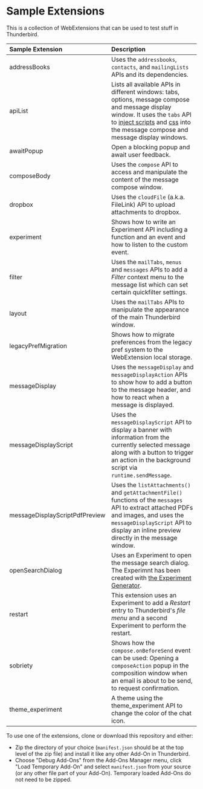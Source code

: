 # Sample Extensions

This is a collection of WebExtensions that can be used to test stuff in Thunderbird.

| Sample Extension               | Description |
|:-------------------------------|:------------|
| addressBooks                   | Uses the `addressbooks`, `contacts`, and `mailingLists` APIs and its dependencies. |
| apiList                        | Lists all available APIs in different windows: tabs, options, message compose and message display window. It uses the `tabs` API to [inject scripts](https://thunderbird-webextensions.readthedocs.io/en/latest/tabs.html#executescript-tabid-details) and [css](https://thunderbird-webextensions.readthedocs.io/en/latest/tabs.html#insertcss-tabid-details) into the message compose and message display windows. |
| awaitPopup                     | Open a blocking popup and await user feedback. |
| composeBody                    | Uses the `compose` API to access and manipulate the content of the message compose window. |
| dropbox                        | Uses the `cloudFile` (a.k.a. FileLink) API to upload attachments to dropbox. |
| experiment                     | Shows how to write an Experiment API including a function and an event and how to listen to the custom event. |
| filter                         | Uses the `mailTabs`, `menus` and `messages` APIs to add a *Filter* context menu to the message list which can set certain quickfilter settings. |
| layout                         | Uses the `mailTabs` APIs to manipulate the appearance of the main Thunderbird window.|
| legacyPrefMigration            | Shows how to migrate preferences from the legacy pref system to the WebExtension local storage. |
| messageDisplay                 | Uses the `messageDisplay` and `messageDisplayAction` APIs to show how to add a button to the message header, and how to react when a message is displayed.|
| messageDisplayScript           | Uses the `messageDisplayScript` API to display a banner with information from the currently selected message along with a button to trigger an action in the background script via `runtime.sendMessage`. |
| messageDisplayScriptPdfPreview | Uses the `listAttachments()` and `getAttachmentFile()` functions of the `messages` API to extract attached PDFs and images, and uses the `messageDisplayScript` API to display an inline preview directly in the message window. |
| openSearchDialog               | Uses an Experiment to open the message search dialog. The Experimnt has been created with [the Experiment Generator](https://darktrojan.github.io/generator/generator.html).|
| restart                        | This extension uses an Experiment to add a *Restart* entry to Thunderbird's *file menu* and a second Experiment to perform the restart. |
| sobriety                       | Shows how the `compose.onBeforeSend` event can be used: Opening a `composeAction` popup in the composition window when an email is about to be send, to request confirmation. |
| theme_experiment               | A theme using the theme_experiment API to change the color of the chat icon. |


To use one of the extensions, clone or download this repository and either:

* Zip the directory of your choice (`manifest.json` should be at the top level of the zip file) and install it like any other Add-On in Thunderbird.
* Choose "Debug Add-Ons" from the Add-Ons Manager menu, click "Load Temporary Add-On" and select `manifest.json` from your source (or any other file part of your Add-On). Temporary loaded Add-Ons do not need to be zipped.
